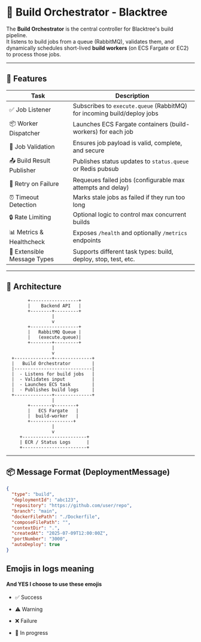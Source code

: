 # 🧠 Build Orchestrator - Blacktree

The **Build Orchestrator** is the central controller for Blacktree's build pipeline.  
It listens to build jobs from a queue (RabbitMQ), validates them, and dynamically schedules short-lived **build workers** (on ECS Fargate or EC2) to process those jobs.

---

## 🚀 Features

| Task                        | Description                                                             |
| --------------------------- | ----------------------------------------------------------------------- |
| ✅ Job Listener             | Subscribes to `execute.queue` (RabbitMQ) for incoming build/deploy jobs |
| 📦 Worker Dispatcher        | Launches ECS Fargate containers (build-workers) for each job            |
| 🧾 Job Validation           | Ensures job payload is valid, complete, and secure                      |
| 📤 Build Result Publisher   | Publishes status updates to `status.queue` or Redis pubsub              |
| 🔁 Retry on Failure         | Requeues failed jobs (configurable max attempts and delay)              |
| ⏰ Timeout Detection        | Marks stale jobs as failed if they run too long                         |
| 🔒 Rate Limiting            | Optional logic to control max concurrent builds                         |
| 📊 Metrics & Healthcheck    | Exposes `/health` and optionally `/metrics` endpoints                   |
| 🌱 Extensible Message Types | Supports different task types: build, deploy, stop, test, etc.          |

---

## 🧱 Architecture

            +------------------+
            |    Backend API   |
            +--------+---------+
                     |
                     v
            +------------------+
            |   RabbitMQ Queue |
            |   (execute.queue)|
            +--------+---------+
                     |
                     v
      +--------------+--------------+
      |   Build Orchestrator        |
      |-----------------------------|
      |  - Listens for build jobs   |
      |  - Validates input          |
      |  - Launches ECS task        |
      |  - Publishes build logs     |
      +--------------+--------------+
                     |
            +--------v--------+
            |   ECS Fargate   |
            |  build-worker   |
            +----------------+
                     |
                     v
         +------------------------+
         | ECR / Status Logs      |
         +------------------------+

---

## 📦 Message Format (DeploymentMessage)

```json
{
  "type": "build",
  "deploymentId": "abc123",
  "repository": "https://github.com/user/repo",
  "branch": "main",
  "dockerFilePath": "./Dockerfile",
  "composeFilePath": "",
  "contextDir": ".",
  "createdAt": "2025-07-09T12:00:00Z",
  "portNumber": "3000",
  "autoDeploy": true
}
```


## Emojis in logs meaning 
#### And YES I choose to use these emojis
- ✅ Success

- ⚠️ Warning

- ❌ Failure

- 🔄 In progress
